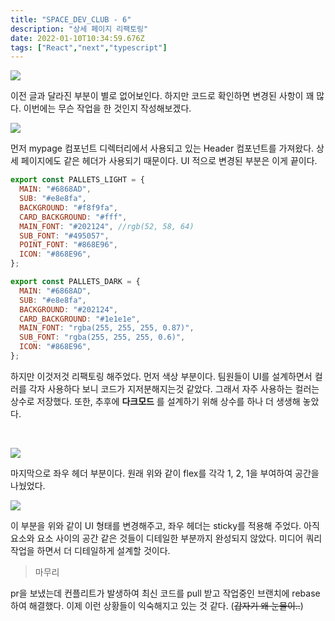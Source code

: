 ```yaml
---
title: "SPACE_DEV_CLUB - 6"
description: "상세 페이지 리팩토링"
date: 2022-01-10T10:34:59.676Z
tags: ["React","next","typescript"]
---
```

![](/images/6292c49c-3f28-4e6f-ab5f-f7c7270ff5ef-dh.gif)

이전 글과 달라진 부분이 별로 없어보인다. 하지만 코드로 확인하면 변경된 사항이 꽤 많다. 이번에는 무슨 작업을 한 것인지 작성해보겠다.

![](/images/bd04c86d-538c-4d1c-a11d-cdd0d927aeee-image.png)

먼저 mypage 컴포넌트 디렉터리에서 사용되고 있는 Header 컴포넌트를 가져왔다. 상세 페이지에도 같은 헤더가 사용되기 때문이다. UI 적으로 변경된 부분은 이게 끝이다.

```jsx
export const PALLETS_LIGHT = {
  MAIN: "#6868AD",
  SUB: "#e8e8fa",
  BACKGROUND: "#f8f9fa",
  CARD_BACKGROUND: "#fff",
  MAIN_FONT: "#202124", //rgb(52, 58, 64)
  SUB_FONT: "#495057",
  POINT_FONT: "#868E96",
  ICON: "#868E96",
};

export const PALLETS_DARK = {
  MAIN: "#6868AD",
  SUB: "#e8e8fa",
  BACKGROUND: "#202124",
  CARD_BACKGROUND: "#1e1e1e",
  MAIN_FONT: "rgba(255, 255, 255, 0.87)",
  SUB_FONT: "rgba(255, 255, 255, 0.6)",
  ICON: "#868E96",
};
```

하지만 이것저것 리팩토링 해주었다. 먼저 색상 부분이다. 팀원들이 UI를 설계하면서 컬러를 각자 사용하다 보니 코드가 지저분해지는것 같았다. 그래서 자주 사용하는 컬러는 상수로 저장했다. 또한, 추후에 **다크모드** 를 설계하기 위해 상수를 하나 더 생생해 놓았다.

<br>

![](/images/dd9e4b3c-ae16-4da4-b237-f90ad2adfeb3-image.png)

마지막으로 좌우 헤더 부분이다. 원래 위와 같이 flex를 각각 1, 2, 1을 부여하여 공간을 나눴었다. 

![](/images/ab957952-c002-4988-9e2f-f3d5891a5169-image.png)

이 부분을 위와 같이 UI 형태를 변경해주고, 좌우 헤더는 sticky를 적용해 주었다. 아직 요소와 요소 사이의 공간 같은 것들이 디테일한 부분까지 완성되지 않았다. 미디어 쿼리 작업을 하면서 더 디테일하게 설계할 것이다.

> 마무리

pr을 보냈는데 컨플리트가 발생하여 최신 코드를 pull 받고 작업중인 브랜치에 rebase하여 해결했다. 이제 이런 상황들이 익숙해지고 있는 것 같다. (~~갑자기 왜 눈물이..~~)
